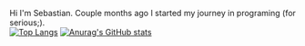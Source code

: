 Hi I'm Sebastian.
Couple months ago I started my journey in programing (for serious;).
<br>
[![Top Langs](https://github-readme-stats.vercel.app/api/top-langs/?username=sebkozlo&langs_count=8&count_private=true)](https://github.com/sebkozlo/github-readme-stats)
[![Anurag's GitHub stats](https://github-readme-stats.vercel.app/api?username=sebkozlo&count_private=true)](https://github.com/sebkozlo/github-readme-stats)
